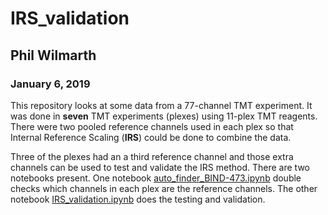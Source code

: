 # IRS_validation

## Phil Wilmarth
### January 6, 2019

This repository looks at some data from a 77-channel TMT experiment. It was done in **seven** TMT experiments (plexes) using 11-plex TMT reagents. There were two pooled reference channels used in each plex so that Internal Reference Scaling (**IRS**) could be done to combine the data.

Three of the plexes had an a third reference channel and those extra channels can be used to test and validate the IRS method. There are two notebooks present. One notebook [auto_finder_BIND-473.ipynb](https://pwilmart.github.io/TMT_analysis_examples/auto_finder_BIND-473.html) double checks which channels in each plex are the reference channels. The other notebook [IRS_validation.ipynb](https://pwilmart.github.io/TMT_analysis_examples/IRS_validation.html) does the testing and validation.
